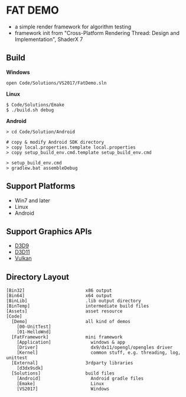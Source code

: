# FAT DEMO

 * a simple render framework for algorithm testing
 * framework init from "Cross-Platform Rendering Thread: Design and Implementation", ShaderX 7


## Build

**Windows**

```
open Code/Solutions/VS2017/FatDemo.sln
```

**Linux**

```
$ Code/Solutions/Emake
$ ./build.sh debug
```

**Android**

```shell
> cd Code/Solution/Android

# copy & modify Android SDK directory
> copy local.properties.template local.properties
> copy setup_build_env.cmd.template setup_build_env.cmd

> setup_build_env.cmd
> gradlew.bat assembleDebug
```


## Support Platforms

 * Win7 and later
 * Linux
 * Android


## Support Graphics APIs

 * [D3D9][1]
 * [D3D11][2]
 * [Vulkan][3]


## Directory Layout

```
[Bin32]                       x86 output
[Bin64]                       x64 output
[BinLib]                      .lib output directory
[BinTemp]                     intermediate build files
[Assets]                      asset resource
[Code]
  [Demo]                      all kind of demos
    [00-UnitTest]
    [01-HelloWnd]
  [FatFramework]              mini framework
    [Application]               windows & app
    [Driver]                    dx9/dx11/opengl/opengles driver
    [Kernel]                    common stuff, e.g. threading, log, unittest
  [External]                  3rdparty libraries
    [d3dx9sdk]
  [Solutions]                 build files
    [Android]                   Android gradle files
    [Emake]                     Linux
    [VS2017]                    Windows
```


[1]:https://docs.microsoft.com/en-us/windows/win32/direct3d9/dx9-graphics
[2]:https://docs.microsoft.com/en-us/windows/win32/direct3d11/atoc-dx-graphics-direct3d-11
[3]:https://www.khronos.org/vulkan/
